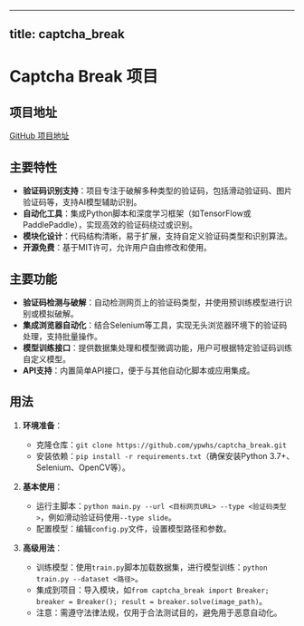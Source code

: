 
---
title: captcha_break
---

# Captcha Break 项目

## 项目地址
[GitHub 项目地址](https://github.com/ypwhs/captcha_break)

## 主要特性
- **验证码识别支持**：项目专注于破解多种类型的验证码，包括滑动验证码、图片验证码等，支持AI模型辅助识别。
- **自动化工具**：集成Python脚本和深度学习框架（如TensorFlow或PaddlePaddle），实现高效的验证码绕过或识别。
- **模块化设计**：代码结构清晰，易于扩展，支持自定义验证码类型和识别算法。
- **开源免费**：基于MIT许可，允许用户自由修改和使用。

## 主要功能
- **验证码检测与破解**：自动检测网页上的验证码类型，并使用预训练模型进行识别或模拟破解。
- **集成浏览器自动化**：结合Selenium等工具，实现无头浏览器环境下的验证码处理，支持批量操作。
- **模型训练接口**：提供数据集处理和模型微调功能，用户可根据特定验证码训练自定义模型。
- **API支持**：内置简单API接口，便于与其他自动化脚本或应用集成。

## 用法
1. **环境准备**：
   - 克隆仓库：`git clone https://github.com/ypwhs/captcha_break.git`
   - 安装依赖：`pip install -r requirements.txt`（确保安装Python 3.7+、Selenium、OpenCV等）。

2. **基本使用**：
   - 运行主脚本：`python main.py --url <目标网页URL> --type <验证码类型>`，例如滑动验证码使用`--type slide`。
   - 配置模型：编辑`config.py`文件，设置模型路径和参数。

3. **高级用法**：
   - 训练模型：使用`train.py`脚本加载数据集，进行模型训练：`python train.py --dataset <路径>`。
   - 集成到项目：导入模块，如`from captcha_break import Breaker; breaker = Breaker(); result = breaker.solve(image_path)`。
   - 注意：需遵守法律法规，仅用于合法测试目的，避免用于恶意自动化。